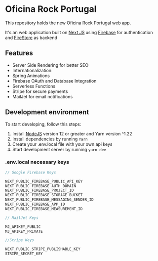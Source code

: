 # Oficina Rock Portugal

This repository holds the new Oficina Rock Portugal web app.

It's an web application built on [Next JS](https://nextjs.org/) using [Firebase](https://firebase.google.com/) for authentication and [FireStore](https://firebase.google.com/products/firestore) as backend

## Features

- Server Side Rendering for better SEO
- Internationalization
- Spring Animations
- Firebase OAuth and Database Integration
- Serverless Functions
- Stripe for secure payments
- MailJet for email notifications

## Development environment

To start developing, follow this steps:

1. Install [NodeJS](https://nodejs.org/en/) version 12 or greater and Yarn version ^1.22
2. Install dependencies by running `Yarn`
3. Create your .env.local file with your own api keys
4. Start development server by running `yarn dev`

### .env.local necessary keys

````javascript
// Google Firebase Keys

NEXT_PUBLIC_FIREBASE_PUBLIC_API_KEY
NEXT_PUBLIC_FIREBASE_AUTH_DOMAIN
NEXT_PUBLIC_FIREBASE_PROJECT_ID
NEXT_PUBLIC_FIREBASE_STORAGE_BUCKET
NEXT_PUBLIC_FIREBASE_MESSAGING_SENDER_ID
NEXT_PUBLIC_FIREBASE_APP_ID
NEXT_PUBLIC_FIREBASE_MEASUREMENT_ID

// MailJet Keys

MJ_APIKEY_PUBLIC
MJ_APIKEY_PRIVATE

//Stripe Keys

NEXT_PUBLIC_STRIPE_PUBLISHABLE_KEY
STRIPE_SECRET_KEY

````
